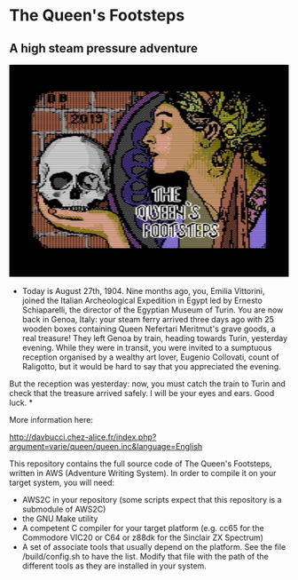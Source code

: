 # The Queen's Footsteps
## A high steam pressure adventure

![The Queen's Footsteps C64 splash screen ](./Screenshots/C64/C64_screenshot.jpg)

* Today is August 27th, 1904. Nine months ago, you, Emilia Vittorini, joined the Italian Archeological Expedition in Egypt led by Ernesto Schiaparelli, the director of the Egyptian Museum of Turin. You are now back in Genoa, Italy: your steam ferry arrived three days ago with 25 wooden boxes containing Queen Nefertari Meritmut's grave goods, a real treasure! They left Genoa by train, heading towards Turin, yesterday evening. While they were in transit, you were invited to a sumptuous reception organised by a wealthy art lover, Eugenio Collovati, count of Raligotto, but it would be hard to say that you appreciated the evening.

But the reception was yesterday: now, you must catch the train to Turin and check that the treasure arrived safely. I will be your eyes and ears. Good luck. *

More information here:

http://davbucci.chez-alice.fr/index.php?argument=varie/queen/queen.inc&language=English

This repository contains the full source code of The Queen's Footsteps, written in AWS (Adventure Writing System). In order to compile it on your target system, you will need:

- AWS2C in your repository (some scripts expect that this repository is a submodule of AWS2C)
- the GNU Make utility
- A competent C compiler for your target platform (e.g. cc65 for the Commodore VIC20 or C64 or z88dk for the Sinclair ZX Spectrum)
- A set of associate tools that usually depend on the platform. See the file /build/config.sh to have the list. Modify that file with the path of the different tools as they are installed in your system.


